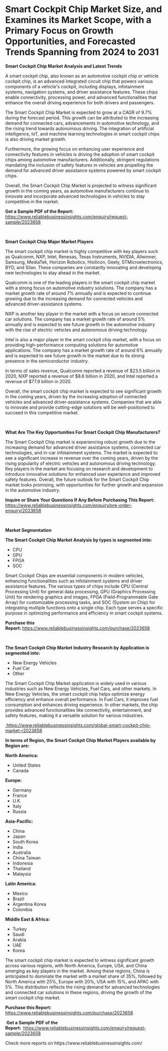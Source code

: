<p><h1>Smart Cockpit Chip Market Size, and Examines its Market Scope, with a Primary Focus on Growth Opportunities, and Forecasted Trends Spanning from 2024 to 2031</h1></p><p><strong>Smart Cockpit Chip Market Analysis and Latest Trends</strong></p>
<p><p>A smart cockpit chip, also known as an automotive cockpit chip or vehicle cockpit chip, is an advanced integrated circuit chip that powers various components of a vehicle's cockpit, including displays, infotainment systems, navigation systems, and driver assistance features. These chips enable connectivity, processing power, and advanced functionalities that enhance the overall driving experience for both drivers and passengers.</p><p>The Smart Cockpit Chip Market is expected to grow at a CAGR of 9.7% during the forecast period. This growth can be attributed to the increasing demand for connected cars, advancements in automotive technology, and the rising trend towards autonomous driving. The integration of artificial intelligence, IoT, and machine learning technologies in smart cockpit chips is also driving market growth.</p><p>Furthermore, the growing focus on enhancing user experience and connectivity features in vehicles is driving the adoption of smart cockpit chips among automotive manufacturers. Additionally, stringent regulations mandating the inclusion of safety features in vehicles are propelling the demand for advanced driver assistance systems powered by smart cockpit chips.</p><p>Overall, the Smart Cockpit Chip Market is projected to witness significant growth in the coming years, as automotive manufacturers continue to innovate and incorporate advanced technologies in vehicles to stay competitive in the market.</p></p>
<p><strong>Get a Sample PDF of the Report:&nbsp;</strong> <a href="https://www.reliablebusinessinsights.com/enquiry/request-sample/2023658">https://www.reliablebusinessinsights.com/enquiry/request-sample/2023658</a></p>
<p>&nbsp;</p>
<p><strong>Smart Cockpit Chip Major Market Players</strong></p>
<p><p>The smart cockpit chip market is highly competitive with key players such as Qualcomm, NXP, Intel, Renesas, Texas Instruments, NVIDIA, Allwinner, Samsung, MediaTek, Horizon Robotics, Hisilicon, Geely, STMicroelectronics, BYD, and Silan. These companies are constantly innovating and developing new technologies to stay ahead in the market.</p><p>Qualcomm is one of the leading players in the smart cockpit chip market with a strong focus on automotive industry solutions. The company has a market growth rate of around 7% annually and is expected to continue growing due to the increasing demand for connected vehicles and advanced driver-assistance systems.</p><p>NXP is another key player in the market with a focus on secure connected car solutions. The company has a market growth rate of around 5% annually and is expected to see future growth in the automotive industry with the rise of electric vehicles and autonomous driving technology.</p><p>Intel is also a major player in the smart cockpit chip market, with a focus on providing high-performance computing solutions for automotive applications. The company has a market growth rate of around 6% annually and is expected to see future growth in the market due to its strong presence in the semiconductor industry.</p><p>In terms of sales revenue, Qualcomm reported a revenue of $23.5 billion in 2020, NXP reported a revenue of $8.6 billion in 2020, and Intel reported a revenue of $77.9 billion in 2020.</p><p>Overall, the smart cockpit chip market is expected to see significant growth in the coming years, driven by the increasing adoption of connected vehicles and advanced driver-assistance systems. Companies that are able to innovate and provide cutting-edge solutions will be well-positioned to succeed in this competitive market.</p></p>
<p>&nbsp;</p>
<p><strong>What Are The Key Opportunities For Smart Cockpit Chip Manufacturers?</strong></p>
<p><p>The Smart Cockpit Chip market is experiencing robust growth due to the increasing demand for advanced driver assistance systems, connected car technologies, and in-car infotainment systems. The market is expected to see a significant increase in revenue over the coming years, driven by the rising popularity of electric vehicles and autonomous driving technology. Key players in the market are focusing on research and development to introduce innovative solutions for enhanced user experience and improved safety features. Overall, the future outlook for the Smart Cockpit Chip market looks promising, with opportunities for further growth and expansion in the automotive industry.</p></p>
<p><strong>Inquire or Share Your Questions If Any Before Purchasing This Report:</strong> <a href="https://www.reliablebusinessinsights.com/enquiry/pre-order-enquiry/2023658">https://www.reliablebusinessinsights.com/enquiry/pre-order-enquiry/2023658</a></p>
<p>&nbsp;</p>
<p><strong>Market Segmentation</strong></p>
<p><strong>The Smart Cockpit Chip Market Analysis by types is segmented into:</strong></p>
<p><ul><li>CPU</li><li>GPU</li><li>FPGA</li><li>SOC</li></ul></p>
<p><p>Smart Cockpit Chips are essential components in modern vehicles, enhancing functionalities such as infotainment systems and driver assistance features. The various types of chips include CPU (Central Processing Unit) for general data processing, GPU (Graphics Processing Unit) for rendering graphics and images, FPGA (Field-Programmable Gate Array) for customizable processing tasks, and SOC (System on Chip) for integrating multiple functions onto a single chip. Each type serves a specific purpose in optimizing performance and efficiency in smart cockpit systems.</p></p>
<p><strong>Purchase this Report:&nbsp;</strong><a href="https://www.reliablebusinessinsights.com/purchase/2023658">https://www.reliablebusinessinsights.com/purchase/2023658</a></p>
<p>&nbsp;</p>
<p><strong>The Smart Cockpit Chip Market Industry Research by Application is segmented into:</strong></p>
<p><ul><li>New Energy Vehicles</li><li>Fuel Car</li><li>Other</li></ul></p>
<p><p>The Smart Cockpit Chip Market application is widely used in various industries such as New Energy Vehicles, Fuel Cars, and other markets. In New Energy Vehicles, the smart cockpit chip helps optimize energy efficiency and enhance overall performance. In Fuel Cars, it improves fuel consumption and enhances driving experience. In other markets, the chip provides advanced functionalities like connectivity, entertainment, and safety features, making it a versatile solution for various industries.</p></p>
<p><a href="https://www.reliablebusinessinsights.com/global-smart-cockpit-chip-market-r2023658">&nbsp;https://www.reliablebusinessinsights.com/global-smart-cockpit-chip-market-r2023658</a></p>
<p><strong>In terms of Region, the Smart Cockpit Chip Market Players available by Region are:</strong></p>
<p>
    <p> <strong> North America: </strong>
        <ul>
            <li>United States</li>
            <li>Canada</li>
        </ul>
        </p> 
    <p> <strong> Europe: </strong>
        <ul>
            <li>Germany</li>
            <li>France</li>
            <li>U.K.</li>
            <li>Italy</li>
            <li>Russia</li>
        </ul>
        </p> 
    <p> <strong> Asia-Pacific: </strong>
        <ul>
            <li>China</li>
            <li>Japan</li>
            <li>South Korea</li>
            <li>India</li>
            <li>Australia</li>
            <li>China Taiwan</li>
            <li>Indonesia</li>
            <li>Thailand</li>
            <li>Malaysia</li>
        </ul>
        </p> 
    <p> <strong> Latin America: </strong>
        <ul>
            <li>Mexico</li>
            <li>Brazil</li>
            <li>Argentina Korea</li>
            <li>Colombia</li>
        </ul>
        </p> 
    <p> <strong> Middle East & Africa: </strong>
        <ul>
            <li>Turkey</li>
            <li>Saudi</li>
            <li>Arabia</li>
            <li>UAE</li>
            <li>Korea</li>
        </ul>
    </p>
    </p>
<p><p>The smart cockpit chip market is expected to witness significant growth across various regions, with North America, Europe, USA, and China emerging as key players in the market. Among these regions, China is anticipated to dominate the market with a market share of 35%, followed by North America with 25%, Europe with 20%, USA with 15%, and APAC with 5%. This distribution reflects the rising demand for advanced technologies and connected car solutions in these regions, driving the growth of the smart cockpit chip market.</p></p>
<p><strong>Purchase this Report: </strong><a href="https://www.reliablebusinessinsights.com/purchase/2023658">https://www.reliablebusinessinsights.com/purchase/2023658</a></p>
<p>&nbsp;<strong>Get a Sample PDF of the Report:&nbsp;&nbsp;</strong><a href="https://www.reliablebusinessinsights.com/enquiry/request-sample/2023658">https://www.reliablebusinessinsights.com/enquiry/request-sample/2023658</a></p>
<p><strong></strong></p>
<p>Check more reports on https://www.reliablebusinessinsights.com/</p>